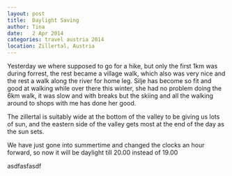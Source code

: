```yaml
---
layout: post
title:  Daylight Saving
author: Tina
date:   2 Apr 2014
categories: travel austria 2014
location: Zillertal, Austria
---
```


Yesterday we where supposed to go for a hike, but only the first 1km was during forrest, the rest became a village walk, which also was very nice and the rest a walk along the river for home leg. Silje has become so fit and good at walking while over there this winter, she had no problem doing the 6km walk, it was slow and with breaks but the skiing and all the walking around to shops with me has done her good.

The zillertal is suitably wide at the bottom of the valley to be giving us lots of sun, and the eastern side of the valley gets most at the end of the day as the sun sets.

We have just gone into summertime and changed the clocks an hour forward, so now it will be daylight till 20.00 instead of 19.00

asdfasfasdf